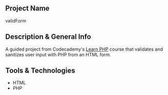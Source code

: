 ## Project Name
validForm

## Description & General Info
A guided project from Codecademy's [Learn PHP](https://www.codecademy.com/learn/learn-php) course that validates and sanitizes user input with PHP from an HTML form.

## Tools & Technologies
- HTML 
- PHP
